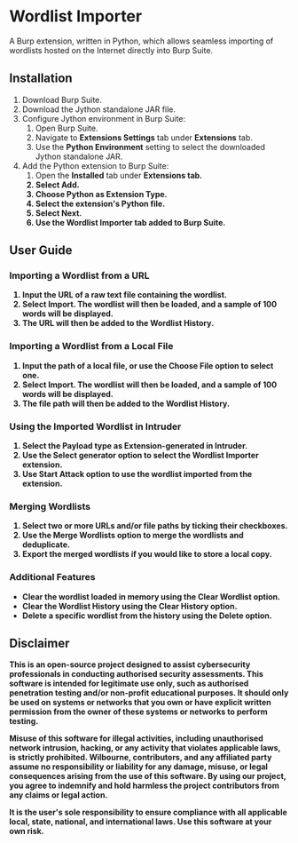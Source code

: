 <h1>Wordlist Importer</h1>

 A Burp extension, written in Python, which allows seamless importing of wordlists hosted on the Internet directly into Burp Suite.

<h2>Installation</h2>
<ol>
  <li>Download Burp Suite.</li>
  <li>Download the Jython standalone JAR file.</li>
  <li>
    Configure Jython environment in Burp Suite:
    <ol>
      <li>Open Burp Suite.</li>
      <li>Navigate to <strong>Extensions Settings</strong> tab under <strong>Extensions</strong> tab.</li>
      <li>Use the <strong>Python Environment</strong> setting to select the downloaded Jython standalone JAR.</li>
    </ol>
  </li>
  <li>
    Add the Python extension to Burp Suite:
    <ol>
      <li>Open the <strong>Installed</strong> tab under <strong>Extensions<strong> tab.</li>
      <li>Select <strong>Add</strong>.</li>
      <li>Choose <strong>Python</strong> as Extension Type.</li>
      <li>Select the extension's Python file.</li>
      <li>Select <strong>Next</strong>.</li>
      <li>Use the <strong>Wordlist Importer</strong> tab added to Burp Suite.</li>
    </ol>
  </li>
</ol>

<h2>User Guide</h2>

<h3>Importing a Wordlist from a URL</h3>
<ol>
  <li>Input the URL of a raw text file containing the wordlist.</li>
  <li>Select <strong>Import</strong>. The wordlist will then be loaded, and a sample of 100 words will be displayed.</li>
  <li>The URL will then be added to the Wordlist History.</li>
</ol>

<h3>Importing a Wordlist from a Local File</h3>
<ol>
  <li>Input the path of a local file, or use the <strong>Choose File</strong> option to select one.</li>
  <li>Select <strong>Import</strong>. The wordlist will then be loaded, and a sample of 100 words will be displayed.</li>
  <li>The file path will then be added to the Wordlist History.</li>
</ol>

<h3>Using the Imported Wordlist in Intruder</h3>
<ol>
  <li>Select the Payload type as <strong>Extension-generated</strong> in Intruder.</li>
  <li>Use the <strong>Select generator</strong> option to select the <strong>Wordlist Importer</strong> extension.</li>
  <li>Use <strong>Start Attack</strong> option to use the wordlist imported from the extension.</li>
</ol>

<h3>Merging Wordlists</h3>
<ol>
  <li>Select two or more URLs and/or file paths by ticking their checkboxes.</li>
  <li>Use the <strong>Merge Wordlists</strong> option to merge the wordlists and deduplicate.</li>
  <li>Export the merged wordlists if you would like to store a local copy.</li>
</ol>

<h3>Additional Features</h3>
<ul>
  <li>Clear the wordlist loaded in memory using the <strong>Clear Wordlist</strong> option.</li>
  <li>Clear the Wordlist History using the <strong>Clear History</strong> option.</li>
  <li>Delete a specific wordlist from the history using the <strong>Delete</strong> option.</li>
</ul>


<h2>Disclaimer</h2>
<p>This is an open-source project designed to assist cybersecurity professionals in conducting authorised security assessments. This software is intended for legitimate use only, such as authorised penetration testing and/or non-profit educational purposes. It should only be used on systems or networks that you own or have explicit written permission from the owner of these systems or networks to perform testing.</p>

<p>Misuse of this software for illegal activities, including unauthorised network intrusion, hacking, or any activity that violates applicable laws, is strictly prohibited. Wilbourne, contributors, and any affiliated party assume no responsibility or liability for any damage, misuse, or legal consequences arising from the use of this software. By using our project, you agree to indemnify and hold harmless the project contributors from any claims or legal action.</p>

<p>It is the user's sole responsibility to ensure compliance with all applicable local, state, national, and international laws. Use this software at your own risk.</p>
